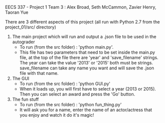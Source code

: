 EECS 337 - Project 1
Team 3 : Alex Broad, Seth McCammon, Zavier Henry, Taoran Yue

There are 3 different aspects of this project (all run with Python 2.7 from the project\_01/src/ directory)


 1) The main project which will run and output a .json file to be used in the autograder
      - To run (from the src folder) : 'python main.py'.
      - This file has two parameters that need to be set inside the main.py file, at the top of the file there are 'year' and 'save_filename' strings.  The year can take the value '2013' or '2015' both must be strings.  save_filename can take any name you want and will save the .json file with that name.
 2) The GUI
      - To run (from the src folder) : 'python GUI.py'
      - When it loads up, you will first have to select a year (2013 or 2015). Then you can select an award and press the 'Go' button.
 3) The fun stuff
      - To run (from the src folder) : 'python fun_thing.py'
      - It will ask you for a name, enter the name of an actor/actress that you enjoy and watch it do it's magic!
